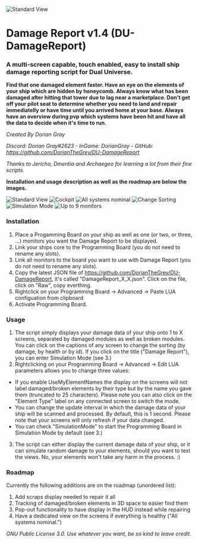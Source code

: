 
![Standard View](https://github.com/DorianTheGrey/DU-DamageReport/blob/main/img/DR_Logo1.png)

# Damage Report v1.4 (DU-DamageReport)

### A multi-screen capable, touch enabled, easy to install ship damage reporting script for **Dual Universe**.

**Find that one damaged element faster. Have an eye on the elements of your ship which are hidden by honeycomb. Always know what has been damaged after hitting that tower due to lag near a marketplace. Don't get off your pilot seat to determine whether you need to land and repair immediatelly or have time until you arrived home at your base. Always have an overview during pvp which systems have been hit and have all the data to decide when it's time to run.**

*Created By Dorian Gray*

*Discord: Dorian Gray#2623 - InGame: DorianGray - GitHub: https://github.com/DorianTheGrey/DU-DamageReport*

*Thanks to Jericho, Dmentia and Archaegeo for learning a lot from their fine scripts.*

**Installation and usage description as well as the roadmap are below the images.**

![Standard View](https://github.com/DorianTheGrey/DU-DamageReport/blob/main/img/StandardView.png)
![Cockpit](https://github.com/DorianTheGrey/DU-DamageReport/blob/main/img/InstalledToShip.png)
![All systems nominal](https://github.com/DorianTheGrey/DU-DamageReport/blob/main/img/AllSystemsNominal.png)
![Change Sorting](https://github.com/DorianTheGrey/DU-DamageReport/blob/main/img/ChangeSorting.png)
![Simulation Mode](https://github.com/DorianTheGrey/DU-DamageReport/blob/main/img/SimulatedView.png)
![Up to 9 monitors](https://github.com/DorianTheGrey/DU-DamageReport/blob/main/img/SimulatedView.png)


### Installation

1. Place a Progamming Board on your ship as well as one (or two, or three, ...) monitors you want the Damage Report to be displayed.
2. Link your ships core to the Programming Board (you do not need to rename any slots).
3. Link all monitors to the board you want to use with Damage Report (you do not need to rename any slots).
4. Copy the latest JSON file of https://github.com/DorianTheGrey/DU-DamageReport, it's called "DamageReport_X_X.json". Click on the file, click on "Raw", copy everthing.
5. Rightclick on your Programming Board -> Advanced -> Paste LUA configuation from clipboard
6. Activate Programming Board.

### Usage

1. The script simply displays your damage data of your ship onto 1 to X screens, separated by damaged modules as well as broken modules. You can click on the captions of any screen to change the sorting (by damage, by health or by id). If you click on the title ("Damage Report"), you can enter Simulation Mode (see 3.)
2. Rightclicking on your Programming Board -> Advanced -> Edit LUA parameters allows you to change three values:
* If you enable UseMyElementNames the display on the screens will not label damaged/broken elements by their type but by the name you gave them (truncated to 25 characters). Please note you can also click on the "Element Type" label on any connected screen to switch the mode.
* You can change the update interval in which the damage data of your ship will be scanned and processed. By default, this is 1 second. Please note that your screens will only refresh if your data changed.
* You can check "SimulationMode" to start the Programming Board in Simulation Mode by default (see 3.)
3. The script can either display the current damage data of your ship, or it can simulate random damage to your elements, should you want to test the views. No, your elements won't take any harm in the process. :)

### Roadmap

Currently the following additions are on the roadmap (unordered list):

1. Add scraps display needed to repair it all
2. Tracking of damaged/broken elements in 3D space to easier find them
3. Pop-out functionality to have display in the HUD instead while repairing 
4. Have a dedicated view on the screens if everything is healthy ("All systems nominal.")

*GNU Public License 3.0. Use whatever you want, be so kind to leave credit.*
